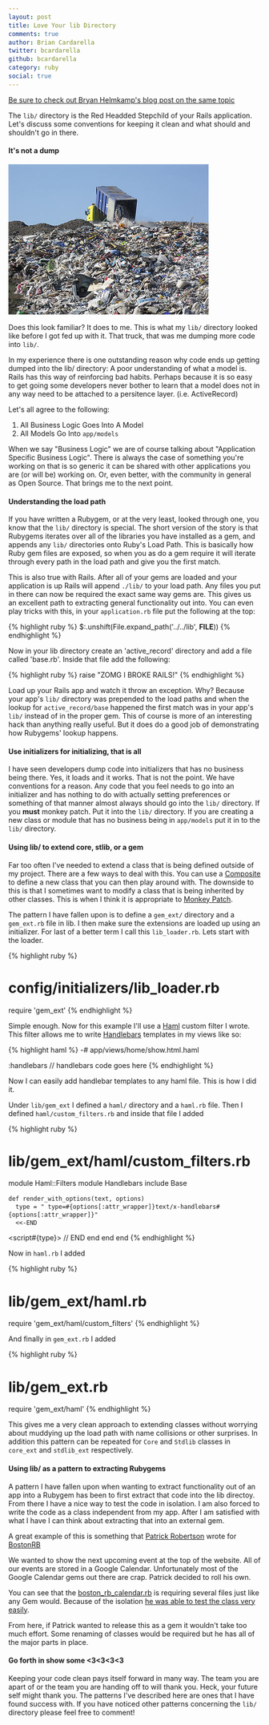 ```yaml
---
layout: post
title: Love Your lib Directory
comments: true
author: Brian Cardarella
twitter: bcardarella
github: bcardarella
category: ruby
social: true
---
```


[Be sure to check out Bryan Helmkamp's blog post on the same topic](http://www.rubyflow.com/items/7166-what-code-goes-in-the-lib-directory)

The `lib/` directory is the Red Headded Stepchild of your Rails
application. Let's discuss some conventions for keeping it clean and
what should and shouldn't go in there.

#### It's not a dump ####

![Dump](/images/dump.jpg)

Does this look familiar? It does to me. This is what my `lib/` directory
looked like before I got fed up with it. That truck, that was me dumping more
code into `lib/`.

In my experience there is one outstanding reason why code ends up
getting dumped into the lib/ directory: A poor understanding of what a
model is. Rails has this way of reinforcing bad habits. Perhaps because
it is so easy to get going some developers never bother to learn that a
model does not in any way need to be attached to a persitence layer.
(i.e. ActiveRecord)

Let's all agree to the following:

1. All Business Logic Goes Into A Model
2. All Models Go Into `app/models`

When we say "Business Logic" we are of course talking about "Application
Specific Business Logic". There is always the case of something you're
working on that is so generic it can be shared with other applications
you are (or will be) working on. Or, even better, with the community in
general as Open Source. That brings me to the next point.

#### Understanding the load path ####

If you have written a Rubygem, or at the very least, looked through one,
you know that the `lib/` directory is special. The short version of the
story is that Rubygems iterates over all of the libraries you have
installed as a gem, and appends any `lib/` directories onto Ruby's Load
Path. This is basically how Ruby gem files are exposed, so when you as
do a gem require it will iterate through every path in the load path and
give you the first match.

This is also true with Rails. After all of your gems are loaded and your
application is up Rails will append `./lib/` to your load path. Any
files you put in there can now be required the exact same way gems are.
This gives us an excellent path to extracting general functionality out
into. You can even play tricks with this, in your `application.rb` file
put the following at the top:

{% highlight ruby %}
$:.unshift(File.expand_path('../../lib', __FILE__))
{% endhighlight %}

Now in your lib directory create an 'active_record' directory and add a
file called 'base.rb'. Inside that file add the following:

{% highlight ruby %}
raise "ZOMG I BROKE RAILS!"
{% endhighlight %}

Load up your Rails app and watch it throw an exception. Why? Because
your app's `lib/` directory was prepended to the load paths and when the
lookup for `active_record/base` happened the first match was in your
app's `lib/` instead of in the proper gem. This of course is more of an interesting hack than anything really
useful. But it does do a good job of demonstrating how Rubygems' lookup
happens.

#### Use initializers for initializing, that is all ####

I have seen developers dump code into initializers that has no business
being there. Yes, it loads and it works. That is not the point. We have
conventions for a reason. Any code that you feel needs to go into an
initializer and has nothing to do with actually setting preferences or
something of that manner almost always should go into the `lib/`
directory. If you **must** monkey patch. Put it into the `lib/`
directory. If you are creating a new class or module that has no
business being in `app/models` put it in to the `lib/` directory.

#### Using lib/ to extend core, stlib, or a gem ####

Far too often I've needed to extend a class that is being defined
outside of my project. There are a few ways to deal with this. You can
use a [Composite](http://en.wikipedia.org/wiki/Composite_pattern) to
define a new class that you can then play around with. The downside to
this is that I sometimes want to modify a class that is being inherited
by other classes. This is when I think it is appropriate to [Monkey
Patch](http://en.wikipedia.org/wiki/Monkey_patch).

The pattern I have fallen upon is to define a `gem_ext/` directory and a
`gem_ext.rb` file in lib. I then make sure the extensions are loaded up
using an initializer. For last of a better term I call this
`lib_loader.rb`. Lets start with the loader.

{% highlight ruby %}
# config/initializers/lib_loader.rb

require 'gem_ext'
{% endhighlight %}

Simple enough. Now for this example I'll use a [Haml](http://haml-lang.com/) custom filter I wrote.
This filter allows me to write [Handlebars](http://handlebarsjs.com)
templates in my views like so:

{% highlight haml %}
-# app/views/home/show.html.haml

:handlebars
  // handlebars code goes here
{% endhighlight %}

Now I can easily add handlebar templates to any haml file. This is how I
did it.

Under `lib/gem_ext` I defined a `haml/` directory and a `haml.rb` file. Then I defined `haml/custom_filters.rb` and inside that file
I added

{% highlight ruby %}
# lib/gem_ext/haml/custom_filters.rb

module Haml::Filters
  module Handlebars
    include Base

    def render_with_options(text, options)
      type = " type=#{options[:attr_wrapper]}text/x-handlebars#{options[:attr_wrapper]}"
      <<-END
<script#{type}>
//<![CDATA[
  #{text.rstrip.gsub("\n", "\n    ")}
//]]>
</script>
      END
    end
  end
end
{% endhighlight %}

Now in `haml.rb` I added

{% highlight ruby %}
# lib/gem_ext/haml.rb

require 'gem_ext/haml/custom_filters'
{% endhighlight %}

And finally in `gem_ext.rb` I added

{% highlight ruby %}
# lib/gem_ext.rb

require 'gem_ext/haml'
{% endhighlight %}

This gives me a very clean approach to extending classes without
worrying about muddying up the load path with name collisions or other
surprises. In addition this pattern can
be repeated for `Core` and `Stdlib` classes in `core_ext` and `stdlib_ext`
respectively.

#### Using lib/ as a pattern to extracting Rubygems ####

A pattern I have fallen upon when wanting to extract functionality out
of an app into a Rubygem has been to first extract that code into the
lib directoy. From there I have a nice way to test the code in
isolation. I am also forced to write the code as a class independent
from my app. After I am satisfied with what I have I can think about
extracting that into an external gem.

A great example of this is something that [Patrick Robertson](http://p-rob.me) wrote for
[BostonRB](http://bostonrb.org)

We wanted to show the next upcoming event at the top of the website. All
of our events are stored in a Google Calendar. Unfortunately most of the
Google Calendar gems out there are crap. Patrick decided to roll his
own.

You can see that the [boston_rb_calendar.rb](https://github.com/bostonrb/bostonrb/blob/master/lib/boston_rb_calendar.rb)
is requiring several files just like any Gem would. Because of the
isolation [he was able to test the class very easily](https://github.com/bostonrb/bostonrb/blob/master/spec/lib/boston_rb_calendar_spec.rb).

From here, if Patrick wanted to release this as a gem it wouldn't take
too much effort. Some renaming of classes would be required but he has
all of the major parts in place.

#### Go forth in show some <3<3<3<3 ####

Keeping your code clean pays itself forward in many way. The team you
are apart of or the team you are handing off to will thank you. Heck,
your future self might thank you. The patterns I've described here are
ones that I have found success with. If you have noticed other patterns
concerning the `lib/` directory please feel free to comment!
